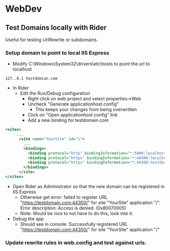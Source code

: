 # WebDev

## Test Domains locally with Rider
Useful for testing UrlRewrite or subdomains.

### Setup domain to point to local IIS Express
- Modify C:\Windows\System32\drivers\etc\hosts to point the url to localhost
``` 
127..0.1 testdomian.com
```
- In Rider
  - Edit the Run/Debug configuration
    - Right click on web project and select properties->Web
    - Uncheck "Generate applicationhost.config"
      - This keeps your changes from being overwritten
    - Click on "Open applicationhost.config" link
    - Add a new binding for testdomain.com
``` xml
<sites>
     ...
      <site name="YourSite" id="1">
        ...
        <bindings>
          <binding protocol="http" bindingInformation="*:5000:localhost" />
          <binding protocol="https" bindingInformation="*:44300:localhost" />
          <binding protocol="https" bindingInformation="*:44300:testdomain.com" />
        </bindings>
      </site>
</sites>
```
- Open Rider as Administrator so that the new domain can be registered in IIS Express
  - Otherwise get error: failed to register URL "https://testdomain.com:44300/" for site "YourSite" application "/". Error description: Access is denied. (0x80070005)
  - Note: Would be nice to not have to do this, look into it.
- Debug the app
  - Should see in console: Successfully registered URL "https://testdomain.com:44300/" for site "YourSite" application "/"

### Update rewrite rules in web.config and test against urls.
